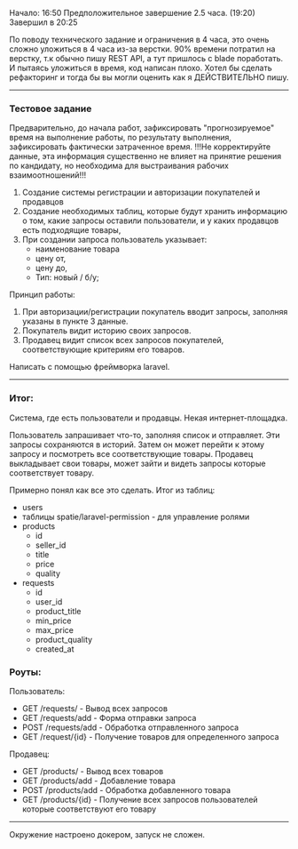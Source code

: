 Начало: 16:50
Предположительное завершение 2.5 часа. (19:20)
Завершил в 20:25 

По поводу технического задание и ограничения в 4 часа, это очень сложно уложиться в 4 часа из-за верстки. 90% времени потратил на верстку, т.к обычно пишу REST API, а тут пришлось
с blade поработать. И пытаясь уложиться в время, код написан плохо. Хотел бы сделать рефакторинг и тогда бы вы могли оценить как
я ДЕЙСТВИТЕЛЬНО пишу.


---

### Тестовое задание

Предварительно, до начала работ, зафиксировать "прогнозируемое" время на выполнение работы, по результату выполнения, зафиксировать фактически затраченное время.
!!!Не корректируйте данные, эта информация существенно не влияет на принятие решения по кандидату, но необходима для выстраивания рабочих взаимоотношений!!!

1. Создание системы регистрации и авторизации покупателей и продавцов
2. Создание необходимых таблиц, которые будут хранить информацию о том, какие запросы оставили пользователи, и у каких продавцов есть подходящие товары,
3. При создании запроса пользователь указывает:
    * наименование товара
    * цену от,
    * цену до,
    * Тип: новый / б/у;

Принцип работы:
1. При авторизации/регистрации покупатель вводит запросы, заполняя указаны в пункте 3 данные.
2. Покупатель видит историю своих запросов.
3. Продавец видит список всех запросов покупателей, соответствующие критериям его товаров.

Написать с помощью фреймворка laravel.

---

### Итог:

Система, где есть пользователи и продавцы. Некая интернет-площадка.

Пользователь запрашивает что-то, заполняя список и отправляет. Эти запросы сохраняются в историй. Затем он может перейти к этому запросу и посмотреть все соответствующие товары.
Продавец выкладывает свои товары, может зайти и видеть запросы которые соответствует товару.

Примерно понял как все это сделать. Итог из таблиц:
- users
- таблицы spatie/laravel-permission - для управление ролями
- products
    - id
    - seller_id
    - title
    - price
    - quality
- requests
    - id
    - user_id
    - product_title
    - min_price
    - max_price
    - product_quality
    - created_at


### Роуты:

Пользователь:
- GET /requests/ - Вывод всех запросов
- GET /requests/add - Форма отправки запроса
- POST /requests/add - Обработка отправленного запроса
- GET /request/{id} - Получение товаров для определенного запроса

Продавец:
- GET /products/ - Вывод всех товаров
- GET /products/add - Добавление товара
- POST /products/add - Обработка добавленного товара
- GET /products/{id} - Получение всех запросов пользователей которые соответствуют его товару

---

Окружение настроено докером, запуск не сложен.
